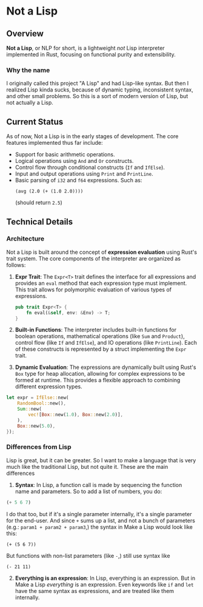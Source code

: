 # Not a Lisp

## Overview

**Not a Lisp**, or NLP for short, is a lightweight *not* Lisp interpreter implemented in Rust, focusing on functional purity and extensibility.

### Why the name

I originally called this project "A Lisp" and had Lisp-like syntax. But then I realized Lisp kinda sucks, because of dynamic typing, inconsistent syntax, and other small problems. So this is a sort of modern version of Lisp, but not actually a Lisp.

## Current Status

As of now, Not a Lisp is in the early stages of development. The core features implemented thus far include:
- Support for basic arithmetic operations.
- Logical operations using `And` and `Or` constructs.
- Control flow through conditional constructs (`If` and `IfElse`).
- Input and output operations using `Print` and `PrintLine`.
- Basic parsing of `i32` and `f64` expressions. Such as:
  ```
  (avg (2.0 (+ (1.0 2.0))))
  ```
  (should return `2.5`)

## Technical Details

### Architecture

Not a Lisp is built around the concept of **expression evaluation** using Rust's trait system. The core components of the interpreter are organized as follows:

1. **Expr Trait**: The `Expr<T>` trait defines the interface for all expressions and provides an `eval` method that each expression type must implement. This trait allows for polymorphic evaluation of various types of expressions.

   ```rust
   pub trait Expr<T> {
       fn eval(&self, env: &Env) -> T;
   }
   ```

2. **Built-in Functions**: The interpreter includes built-in functions for boolean operations, mathematical operations (like `Sum` and `Product`), control flow (like `If` and `IfElse`), and IO operations (like `PrintLine`). Each of these constructs is represented by a struct implementing the `Expr` trait.

3. **Dynamic Evaluation**: The expressions are dynamically built using Rust's `Box` type for heap allocation, allowing for complex expressions to be formed at runtime. This provides a flexible approach to combining different expression types.

  ```rust
  let expr = IfElse::new(
      RandomBool::new(),
      Sum::new(
          vec![Box::new(1.0), Box::new(2.0)],
      ),
      Box::new(5.0),
  });
  ```

### Differences from Lisp

Lisp is great, but it can be greater. So I want to make a language that is very much like the traditional Lisp, but not quite it. These are the main differences

1. **Syntax**: In Lisp, a function call is made by sequencing the function name and parameters. So to add a list of numbers, you do:

  ```lisp
  (+ 5 6 7)
  ```

  I do that too, but if it's a single parameter internally, it's a single parameter for the end-user. And since `+` sums up a list, and not a bunch of parameters (e.g.: `param1 + param2 + param3`,) the syntax in Make a Lisp would look like this:

  ```
  (+ (5 6 7))
  ```

  But functions with non-list parameters (like `-`,) still use syntax like

  ```
  (- 21 11)
  ```

2. **Everything is an expression**: In Lisp, everything is an expression. But in Make a Lisp *everything* is an expression. Even keywords like `if` and `let` have the same syntax as expressions, and are treated like them internally.
